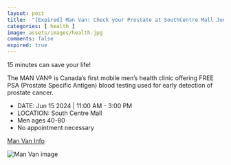 ```yaml
---
layout: post
title:  "[Expired] Man Van: Check your Prostate at SouthCentre Mall June 15th 2024"
categories: [ health ]
image: assets/images/health.jpg
comments: false
expired: true
---
```


15 minutes can save your life!

The MAN VAN® is Canada’s first mobile men’s health clinic offering FREE PSA (Prostate Specific Antigen) blood testing used for early detection of prostate cancer.

- DATE: Jun 15 2024 | 11:00 AM - 3:00 PM
- LOCATION: South Centre Mall
- Men ages 40-80
- No appointment necessary

[Man Van Info](https://www.prostatecancercentre.ca/the-man-van/)

![Man Van image](https://www.prostatecancercentre.ca/wp-content/uploads/2023/12/banner_manvan02b.jpg")